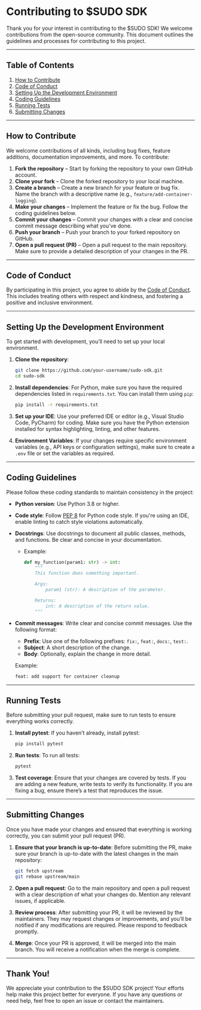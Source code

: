 # Contributing to $SUDO SDK

Thank you for your interest in contributing to the $SUDO SDK! We welcome contributions from the open-source community. This document outlines the guidelines and processes for contributing to this project.

---

## Table of Contents
1. [How to Contribute](#how-to-contribute)
2. [Code of Conduct](#code-of-conduct)
3. [Setting Up the Development Environment](#setting-up-the-development-environment)
4. [Coding Guidelines](#coding-guidelines)
5. [Running Tests](#running-tests)
6. [Submitting Changes](#submitting-changes)

---

## How to Contribute

We welcome contributions of all kinds, including bug fixes, feature additions, documentation improvements, and more. To contribute:

1. **Fork the repository** – Start by forking the repository to your own GitHub account.
2. **Clone your fork** – Clone the forked repository to your local machine.
3. **Create a branch** – Create a new branch for your feature or bug fix. Name the branch with a descriptive name (e.g., `feature/add-container-logging`).
4. **Make your changes** – Implement the feature or fix the bug. Follow the coding guidelines below.
5. **Commit your changes** – Commit your changes with a clear and concise commit message describing what you’ve done.
6. **Push your branch** – Push your branch to your forked repository on GitHub.
7. **Open a pull request (PR)** – Open a pull request to the main repository. Make sure to provide a detailed description of your changes in the PR.

---

## Code of Conduct

By participating in this project, you agree to abide by the [Code of Conduct](CODE_OF_CONDUCT.md). This includes treating others with respect and kindness, and fostering a positive and inclusive environment.

---

## Setting Up the Development Environment

To get started with development, you’ll need to set up your local environment.

1. **Clone the repository**:
   ```bash
   git clone https://github.com/your-username/sudo-sdk.git
   cd sudo-sdk
   ```

2. **Install dependencies**:
   For Python, make sure you have the required dependencies listed in `requirements.txt`. You can install them using `pip`:
   ```bash
   pip install -r requirements.txt
   ```

3. **Set up your IDE**:
   Use your preferred IDE or editor (e.g., Visual Studio Code, PyCharm) for coding. Make sure you have the Python extension installed for syntax highlighting, linting, and other features.

4. **Environment Variables**:
   If your changes require specific environment variables (e.g., API keys or configuration settings), make sure to create a `.env` file or set the variables as required.

---

## Coding Guidelines

Please follow these coding standards to maintain consistency in the project:

- **Python version**: Use Python 3.8 or higher.
- **Code style**: Follow [PEP 8](https://pep8.org/) for Python code style. If you're using an IDE, enable linting to catch style violations automatically.
- **Docstrings**: Use docstrings to document all public classes, methods, and functions. Be clear and concise in your documentation.
  - Example:
    ```python
    def my_function(param1: str) -> int:
        """
        This function does something important.

        Args:
            param1 (str): A description of the parameter.

        Returns:
            int: A description of the return value.
        """
    ```
- **Commit messages**: Write clear and concise commit messages. Use the following format:
  - **Prefix**: Use one of the following prefixes: `fix:`, `feat:`, `docs:`, `test:`.
  - **Subject**: A short description of the change.
  - **Body**: Optionally, explain the change in more detail.

  Example:
  ```bash
  feat: add support for container cleanup
  ```

---

## Running Tests

Before submitting your pull request, make sure to run tests to ensure everything works correctly.

1. **Install pytest**:
   If you haven’t already, install pytest:
   ```bash
   pip install pytest
   ```

2. **Run tests**:
   To run all tests:
   ```bash
   pytest
   ```

3. **Test coverage**:
   Ensure that your changes are covered by tests. If you are adding a new feature, write tests to verify its functionality. If you are fixing a bug, ensure there’s a test that reproduces the issue.

---

## Submitting Changes

Once you have made your changes and ensured that everything is working correctly, you can submit your pull request (PR).

1. **Ensure that your branch is up-to-date**:
   Before submitting the PR, make sure your branch is up-to-date with the latest changes in the main repository:
   ```bash
   git fetch upstream
   git rebase upstream/main
   ```

2. **Open a pull request**:
   Go to the main repository and open a pull request with a clear description of what your changes do. Mention any relevant issues, if applicable.

3. **Review process**:
   After submitting your PR, it will be reviewed by the maintainers. They may request changes or improvements, and you’ll be notified if any modifications are required. Please respond to feedback promptly.

4. **Merge**:
   Once your PR is approved, it will be merged into the main branch. You will receive a notification when the merge is complete.

---

## Thank You!

We appreciate your contribution to the $SUDO SDK project! Your efforts help make this project better for everyone. If you have any questions or need help, feel free to open an issue or contact the maintainers.

